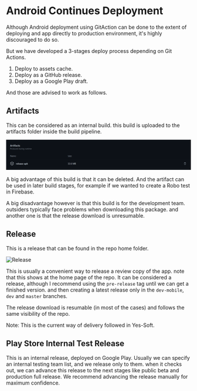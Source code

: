 # Android Continues Deployment

Although Android deployment using GitAction can be done to the extent of deploying and app directly to production environment, it's highly discouraged to do so.

But we have developed a 3-stages deploy process depending on Git Actions.

1. Deploy to assets cache.
2. Deploy as a GitHub release.
3. Deploy as a Google Play draft.

And those are advised to work as follows.

## Artifacts

This can be considered as an internal build. this build is uploaded to the artifacts folder inside the build pipeline.

![](./artifacts.png)

A big advantage of this build is that it can be deleted. And the artifact can be used in later build stages, for example if we wanted to create a Robo test in Firebase.

A big disadvantage however is that this build is for the development team. outsiders typically face problems when downloading this package. and another one is that the release download is unresumable.

## Release

This is a release that can be found in the repo home folder.

![Release](C:/Users/moham/Documents/Servers/symfony-app-skeleton.wiki/release.png)

This is usually a convenient way to release a review copy of the app. note that this shows at the home page of the repo. It can be considered a release, although I recommend using the `pre-release` tag until we can get a finished version. and then creating a latest release only in the `dev-mobile`, `dev` and `master` branches.

The release download is resumable (in most of the cases) and follows the same visibility of the repo.

Note: This is the current way of delivery followed in Yes-Soft.

## Play Store Internal Test Release 

This is an internal release, deployed on Google Play. Usually we can specify an internal testing team list, and we release only to them. when it checks out, we can advance this release to the next stages like public beta and production full release. We recommend advancing the release manually for maximum confidence.